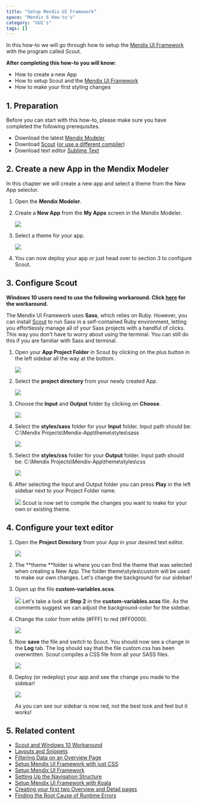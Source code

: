 ```yaml
---
title: "Setup Mendix UI Framework"
space: "Mendix 6 How-to's"
category: "GUI's"
tags: []
---
```

In this how-to we will go through how to setup the [Mendix UI Framework](https://ux.mendix.com/) with the program called Scout.

**After completing this how-to you will know:**

*   How to create a new App
*   How to setup Scout and the [Mendix UI Framework](https://ux.mendix.com/)
*   How to make your first styling changes

## 1. Preparation

Before you can start with this how-to, please make sure you have completed the following prerequisites.

*   Download the latest [Mendix Modeler](https://appstore.mendix.com)
*   Download [Scout](https://github.com/scout-app/scout-app) ([or use a different compiler](http://sass-lang.com/install))
*   Download text editor [Sublime Text](http://www.sublimetext.com/)

## 2\. Create a new App in the Mendix Modeler

In this chapter we will create a new app and select a theme from the New App selector.

1.  Open the **Mendix Modeler**.
2.  Create a **New App** from the **My Apps** screen in the Mendix Modeler.

     ![](attachments/18448706/18581412.png)
3.  Select a theme for your app.

    ![](attachments/18448706/18581411.png)
4.  You can now deploy your app or just head over to section 3 to configure Scout.

## 3\. Configure Scout

**Windows 10 users need to use the following workaround. Click [here](Scout+and+Windows+10+Workaround) for the workaround.**

The Mendix UI Framework uses **Sass**, which relies on Ruby. However, you can install [Scout](http://mhs.github.io/scout-app/) to run Sass in a self-contained Ruby environment, letting you effortlessly manage all of your Sass projects with a handful of clicks. This way you don't have to worry about using the terminal. You can still do this if you are familiar with Sass and terminal.

1.  Open your **App Project Folder** in Scout by clicking on the plus button in the left sidebar all the way at the bottom.

    ![](attachments/18448706/18581409.png)
2.  Select the **project directory** from your newly created App.

    ![](attachments/18448706/18581408.png)
3.  Choose the **Input** and **Output** folder by clicking on **Choose**.

    ![](attachments/18448706/18581407.png)
4.  Select the **styles/sass** folder for your **Input** folder.
    Input path should be: C:\Mendix Projects\Mendix-App\theme\styles\sass

     ![](attachments/18448706/18581399.png)
5.  Select the **styles/css** folder for your **Output** folder.
    Input path should be: C:\Mendix Projects\Mendix-App\theme\styles\css

     ![](attachments/18448706/18581398.png)
6.  After selecting the Input and Output folder you can press **Play** in the left sidebar next to your Project Folder name.

    ![](attachments/18448706/18581405.png)
    Scout is now set to compile the changes you want to make for your own or existing theme.

## 4\. Configure your text editor

1.  Open the **Project Directory** from your App in your desired text editor.

    ![](attachments/18448706/18581397.png)
2.  The **theme **folder is where you can find the theme that was selected when creating a New App. The folder theme\styles\custom will be used to make our own changes. Let's change the background for our sidebar!
3.  Open up the file **custom-variables.scss**.

     ![](attachments/18448706/18581396.png)
    Let's take a look at **Step 2** in the **custom-variables.scss** file. As the comments suggest we can adjust the background-color for the sidebar. 
4.  Change the color from white (#FFF) to red (#FF0000).

    ![](attachments/18448706/18581395.png)

5.  Now **save** the file and switch to Scout. You should now see a change in the **Log** tab. The log should say that the file custom.css has been overwritten. Scout compiles a CSS file from all your SASS files.

    ![](attachments/18448706/18581401.png)

6.  Deploy (or redeploy) your app and see the change you made to the sidebar!

    ![](attachments/18448706/18581400.png)

    As you can see our sidebar is now red, not the best look and feel but it works!

## 5\. Related content

*   [Scout and Windows 10 Workaround](Scout+and+Windows+10+Workaround)
*   [Layouts and Snippets](Layouts+and+Snippets)
*   [Filtering Data on an Overview Page](Filtering+Data+on+an+Overview+Page)
*   [Setup Mendix UI Framework with just CSS](Setup+Mendix+UI+Framework+with+just+CSS)
*   [Setup Mendix UI Framework](Setup+Mendix+UI+Framework)
*   [Setting Up the Navigation Structure](Setting+Up+the+Navigation+Structure)
*   [Setup Mendix UI Framework with Koala](Setup+Mendix+UI+Framework+with+Koala)
*   [Creating your first two Overview and Detail pages](Create+Your+First+Two+Overview+and+Detail+Pages)
*   [Finding the Root Cause of Runtime Errors](Finding+the+Root+Cause+of+Runtime+Errors)
